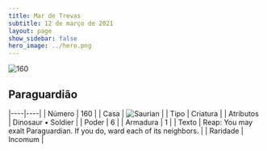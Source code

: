 ```yaml
---
title: Mar de Trevas
subtitle: 12 de março de 2021
layout: page
show_sidebar: false
hero_image: ../hero.png
---
```


![160](https://cdn.keyforgegame.com/media/card_front/en/496_160_V3Q7V84WM5VJ_en.png)

## Paraguardião

|----|----|
| Número | 160 |
| Casa | ![Saurian](https://archonarcana.com/images/thumb/9/9e/Saurian_P.png/22px-Saurian_P.png "Sauro") |
| Tipo | Criatura |
| Atributos | Dinosaur • Soldier |
| Poder | 6 |
| Armadura | 1 |
| Texto | Reap: You may exalt Paraguardian. If you do, ward each of its neighbors. |
| Raridade | Incomum |
